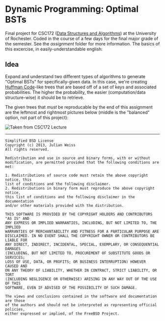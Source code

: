 Dynamic Programming: Optimal BSTs
==========

Final project for CSC172 ([Data Structures and Algorithms](http://cs.rochester.edu/u/brown/172/)) at the University of Rochester. Coded in the course of a few days for the final major grade of the semester. See the *assignment* folder for more information. The basics of this excercise, in easily-understandable english:

Idea
----------

Expand and understand two different types of algorithms to generate "Optimal BSTs" for specifically-given data. In this case, we're creating [Huffman Code](http://en.wikipedia.org/wiki/Huffman_coding)-like trees that are based off of a set of keys and associated probabilities. The higher the probability, the easier (computation/data structure-wise) it should be to retrieve.

The given trees that *must* be reproducable by the end of this assignment are the leftmost and rightmost pictures below (middle is the "balanced" option, not part of this project):

![Taken from CSC172 Lecture](https://raw.github.com/insanj/optimalbst/origin/trees.jpg)

---------------------------------------
	Simplified BSD License
	Copyright (c) 2013, Julian Weiss
	All rights reserved.

	Redistribution and use in source and binary forms, with or without
	modification, are permitted provided that the following conditions are met: 

	1. Redistributions of source code must retain the above copyright notice, this
	list of conditions and the following disclaimer. 
	2. Redistributions in binary form must reproduce the above copyright notice,
	this list of conditions and the following disclaimer in the documentation
	and/or other materials provided with the distribution. 

	THIS SOFTWARE IS PROVIDED BY THE COPYRIGHT HOLDERS AND CONTRIBUTORS "AS IS" AND
	ANY EXPRESS OR IMPLIED WARRANTIES, INCLUDING, BUT NOT LIMITED TO, THE IMPLIED
	WARRANTIES OF MERCHANTABILITY AND FITNESS FOR A PARTICULAR PURPOSE ARE
	DISCLAIMED. IN NO EVENT SHALL THE COPYRIGHT OWNER OR CONTRIBUTORS BE LIABLE FOR
	ANY DIRECT, INDIRECT, INCIDENTAL, SPECIAL, EXEMPLARY, OR CONSEQUENTIAL DAMAGES
	(INCLUDING, BUT NOT LIMITED TO, PROCUREMENT OF SUBSTITUTE GOODS OR SERVICES;
	LOSS OF USE, DATA, OR PROFITS; OR BUSINESS INTERRUPTION) HOWEVER CAUSED AND
	ON ANY THEORY OF LIABILITY, WHETHER IN CONTRACT, STRICT LIABILITY, OR TORT
	(INCLUDING NEGLIGENCE OR OTHERWISE) ARISING IN ANY WAY OUT OF THE USE OF THIS
	SOFTWARE, EVEN IF ADVISED OF THE POSSIBILITY OF SUCH DAMAGE.

	The views and conclusions contained in the software and documentation are those
	of the authors and should not be interpreted as representing official policies, 
	either expressed or implied, of the FreeBSD Project.